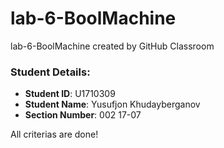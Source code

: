 # lab-6-BoolMachine
lab-6-BoolMachine created by GitHub Classroom

### Student Details:

- **Student ID**: U1710309
- **Student Name**: Yusufjon Khudayberganov
- **Section Number**: 002 17-07


All criterias are done!
